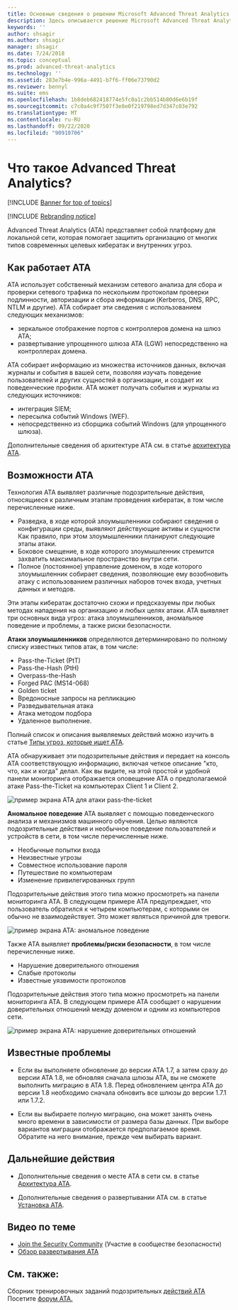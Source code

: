 ```yaml
---
title: Основные сведения о решении Microsoft Advanced Threat Analytics (ATA)
description: Здесь описывается решение Microsoft Advanced Threat Analytics (ATA) и подозрительные действия, которые оно может обнаружить
keywords: ''
author: shsagir
ms.author: shsagir
manager: shsagir
ms.date: 7/24/2018
ms.topic: conceptual
ms.prod: advanced-threat-analytics
ms.technology: ''
ms.assetid: 283e7b4e-996a-4491-b7f6-ff06e73790d2
ms.reviewer: bennyl
ms.suite: ems
ms.openlocfilehash: 1b8deb682418774e5fc0a1c2bb514b80d6e6b19f
ms.sourcegitcommit: c7c0a4c9f7507f3e8e0f219798ed7d347c03e792
ms.translationtype: MT
ms.contentlocale: ru-RU
ms.lasthandoff: 09/22/2020
ms.locfileid: "90910706"
---
```

# <a name="what-is-advanced-threat-analytics"></a>Что такое Advanced Threat Analytics?

[!INCLUDE [Banner for top of topics](includes/banner.md)]

[!INCLUDE [Rebranding notice](includes/rebranding.md)]

Advanced Threat Analytics (ATA) представляет собой платформу для локальной сети, которая помогает защитить организацию от многих типов современных целевых кибератак и внутренних угроз.

## <a name="how-ata-works"></a>Как работает ATA

ATA использует собственный механизм сетевого анализа для сбора и проверки сетевого трафика по нескольким протоколам проверки подлинности, авторизации и сбора информации (Kerberos, DNS, RPC, NTLM и другие). ATA собирает эти сведения с использованием следующих механизмов:

- зеркальное отображение портов с контроллеров домена на шлюз ATA;
- развертывание упрощенного шлюза ATA (LGW) непосредственно на контроллерах домена.

ATA собирает информацию из множества источников данных, включая журналы и события в вашей сети, позволяя изучать поведение пользователей и других сущностей в организации, и создает их поведенческие профили.
ATA может получать события и журналы из следующих источников:

- интеграция SIEM;
- пересылка событий Windows (WEF).
- непосредственно из сборщика событий Windows (для упрощенного шлюза).


Дополнительные сведения об архитектуре ATA см. в статье [архитектура ATA](ata-architecture.md).

## <a name="what-does-ata-do"></a>Возможности ATA

Технология ATA выявляет различные подозрительные действия, относящиеся к различным этапам проведения кибератак, в том числе перечисленные ниже.

- Разведка, в ходе которой злоумышленники собирают сведения о конфигурации среды, выявляют действующие активы и сущности Как правило, при этом злоумышленники планируют следующие этапы атаки.
- Боковое смещение, в ходе которого злоумышленник стремится захватить максимальное пространство внутри сети.
- Полное (постоянное) управление доменом, в ходе которого злоумышленник собирает сведения, позволяющие ему возобновить атаку с использованием различных наборов точек входа, учетных данных и методов. 

Эти этапы кибератак достаточно схожи и предсказуемы при любых методах нападения на организацию и любых целях атаки.
ATA выявляет три основных вида угроз: атака злоумышленников, аномальное поведение и проблемы, а также риски безопасности.

**Атаки злоумышленников** определяются детерминировано по полному списку известных типов атак, в том числе:

- Pass-the-Ticket (PtT)
- Pass-the-Hash (PtH)
- Overpass-the-Hash
- Forged PAC (MS14-068)
- Golden ticket
- Вредоносные запросы на репликацию
- Разведывательная атака
- Атака методом подбора
- Удаленное выполнение.

Полный список и описания выявляемых действий можно изучить в статье [Типы угроз, которые ищет ATA](ata-threats.md). 

ATA обнаруживает эти подозрительные действия и передает на консоль ATA соответствующую информацию, включая четкое описание "кто, что, как и когда" делал. Как вы видите, на этой простой и удобной панели мониторинга отображается оповещение ATA о предполагаемой атаке Pass-the-Ticket на компьютерах Client 1 и Client 2.

 ![пример экрана ATA для атаки pass-the-ticket](media/pass_the_ticket_sa.png)

**Аномальное поведение** ATA выявляет с помощью поведенческого анализа и механизмов машинного обучения. Целью являются подозрительные действия и необычное поведение пользователей и устройств в сети, в том числе перечисленные ниже.

- Необычные попытки входа
- Неизвестные угрозы
- Совместное использование пароля
- Путешествие по компьютерам
- Изменение привилегированных групп


Подозрительные действия этого типа можно просмотреть на панели мониторинга ATA. В следующем примере ATA предупреждает, что пользователь обратился к четырем компьютерам, с которыми он обычно не взаимодействует. Это может являться причиной для тревоги.

 ![пример экрана ATA: аномальное поведение](media/abnormal-behavior-sa.png) 

Также ATA выявляет **проблемы/риски безопасности**, в том числе перечисленные ниже.

- Нарушение доверительного отношения
- Слабые протоколы
- Известные уязвимости протоколов

Подозрительные действия этого типа можно просмотреть на панели мониторинга ATA. В следующем примере ATA сообщает о нарушении доверительных отношений между доменом и одним из компьютеров сети.

  ![пример экрана ATA: нарушение доверительных отношений](media/broken-trust-sa.png)


## <a name="known-issues"></a>Известные проблемы

- Если вы выполняете обновление до версии ATA 1.7, а затем сразу до версии ATA 1.8, не обновляя сначала шлюзы ATA, вы не сможете выполнить миграцию в ATA 1.8. Перед обновлением центра ATA до версии 1.8 необходимо сначала обновить все шлюзы до версии 1.7.1 или 1.7.2.

- Если вы выбираете полную миграцию, она может занять очень много времени в зависимости от размера базы данных. При выборе вариантов миграции отображается предполагаемое время. Обратите на него внимание, прежде чем выбирать вариант. 


## <a name="whats-next"></a>Дальнейшие действия

- Дополнительные сведения о месте ATA в сети см. в статье [Архитектура ATA](ata-architecture.md).

- Дополнительные сведения о развертывании ATA см. в статье [Установка ATA](install-ata-step1.md).

## <a name="related-videos"></a>Видео по теме
- [Join the Security Community](https://channel9.msdn.com/Shows/Microsoft-Security/Join-the-Security-Community) (Участие в сообществе безопасности)
- [Обзор развертывания ATA](https://channel9.msdn.com/Shows/Microsoft-Security/Overview-of-ATA-Deployment-in-10-Minutes)


## <a name="see-also"></a>См. также:
Сборник тренировочных заданий подозрительных [действий ATA](https://aka.ms/ataplaybook) 
 Посетите [форум ATA.](https://social.technet.microsoft.com/Forums/security/home?forum=mata)
